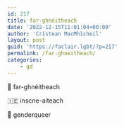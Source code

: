 ```yaml
---
id: 217
title: far-ghnèitheach
date: '2022-12-15T11:01:04+00:00'
author: 'Crìstean MacMhìcheil'
layout: post
guid: 'https://faclair.lgbt/?p=217'
permalink: /far-ghneitheach/
categories:
    - gd
---
```


&#x1f3f4;&#xe0067;&#xe0062;&#xe0073;&#xe0063;&#xe0074;&#xe007f; far-ghnèitheach

&#x1f1ee;&#x1f1ea; inscne-aiteach

&#x1f3f4;&#xe0067;&#xe0062;&#xe0065;&#xe006e;&#xe0067;&#xe007f; genderqueer
